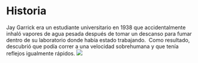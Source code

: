 # Historia
Jay Garrick era un estudiante universitario en 1938 que accidentalmente inhaló vapores de agua pesada después de tomar un descanso para fumar dentro de su laboratorio donde había estado trabajando. ​ Como resultado, descubrió que podía correr a una velocidad sobrehumana y que tenía reflejos igualmente rápidos.
![](https://www.google.com/search?q=historia+de+flash&sxsrf=APq-WBvN3gmgAijLL6Eyhcant3GMoDhzEw:1643866872716&tbm=isch&source=iu&ictx=1&vet=1&fir=2Irmb1H4Km9EcM%252CwRM2J6LAucztOM%252C_&usg=AI4_-kTH95FwXhN1HvdZVVSDxvPsfXDyAA&sa=X&ved=2ahUKEwik8IWo6eL1AhVUlGoFHQxCC5gQ9QF6BAgJEAE#imgrc=2Irmb1H4Km9EcM)
